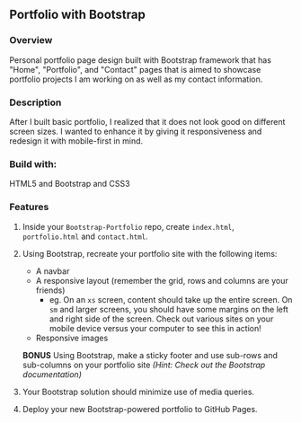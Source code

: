 ## Portfolio with Bootstrap

### Overview

Personal portfolio page design built with Bootstrap framework that has "Home",  "Portfolio", and "Contact" pages that is aimed to showcase portfolio projects I am working on as well as my contact information.

### Description

After I built basic portfolio, I realized that it does not look good on different screen sizes.  I wanted to enhance it by giving it responsiveness and redesign it with mobile-first in mind.

### Build with:

HTML5 and Bootstrap and CSS3

### Features

1. Inside your `Bootstrap-Portfolio` repo, create `index.html`, `portfolio.html` and `contact.html`.
2. Using Bootstrap, recreate your portfolio site with the following items:
    - A navbar
    - A responsive layout (remember the grid, rows and columns are your friends)
        - eg. On an `xs` screen, content should take up the entire screen. On `sm` and larger screens, you should have some margins on the left and right side of the screen. Check out various sites on your mobile device versus your computer to see this in action!
    - Responsive images

    **BONUS**
    Using Bootstrap, make a sticky footer and use sub-rows and sub-columns on your portfolio site *(Hint: Check out the Bootstrap documentation)*

3. Your Bootstrap solution should minimize use of media queries.
4. Deploy your new Bootstrap-powered portfolio to GitHub Pages.
